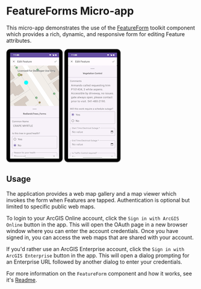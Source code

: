 # FeatureForms Micro-app

This micro-app demonstrates the use of the [FeatureForm](../../toolkit/featureforms/README.md) toolkit component which provides a rich, dynamic, and responsive form
for editing Feature attributes.

![Screenshot](screenshot2.png) ![Screenshot](screenshot3.png)

## Usage

The application provides a web map gallery and a map viewer which invokes the form when Features are tapped.
Authentication is optional but limited to specific public web maps.

To login to your ArcGIS Online account, click the `Sign in with ArcGIS Online` button in the app. This will open the OAuth page in a new browser window where you can enter the account credentials. 
Once you have signed in, you can access the web maps that are shared with your account.

If you'd rather use an ArcGIS Enterprise account, click the `Sign in with ArcGIS Enterprise` button in the app. This will open a dialog prompting for an Enterprise URL followed by another dialog to enter your credentials.

For more information on the `FeatureForm` component and how it works, see it's [Readme](../../toolkit/featureforms/README.md).

